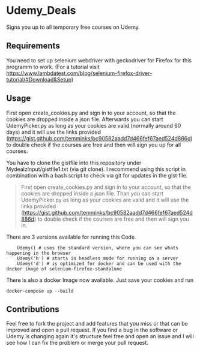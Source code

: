 # Udemy_Deals

Signs you up to all temporary free courses on Udemy.

## Requirements

You need to set up selenium webdriver with geckodriver for Firefox for this programm to work. (For a tutorial visit https://www.lambdatest.com/blog/selenium-firefox-driver-tutorial/#Download&Setup)

## Usage

First open create_cookies.py and sign in to your account, so that the cookies are dropped inside a json file. Afterwards you can start UdemyPicker.py as long as your cookies are valid (normally around 60 days) and it will use the links provided (https://gist.github.com/temminks/bc90582aadd7d466fef67aed524d886d) to double check if the courses are free and then will sign you up for all courses.

You have to clone the gistfile into this repository under MydealzInput/gistfile1.txt (via git clone).
I recommend using this script in combination with a bash script to check via git for updates in the gist file.

> First open create_cookies.py and sign in to your account, so that the cookies are dropped inside a json file. 
Than you can start UdemyPicker.py as long as your cookies are valid and it will use the links provided (https://gist.github.com/temminks/bc90582aadd7d466fef67aed524d886d) to double check if the courses are free and then will sign you in.

There are 3 versions available for running this Code.

        Udemy() # uses the standard version, where you can see whats happening in the browser
        Udemy('h') # starts in headless mode for running on a server
        Udemy('d') # is optimized for docker and can be used with the docker image of selenium-firefox-standalone

There is also a docker Image now available. Just save your cookies and run 

    docker-compose up --build

## Contributions
Feel free to fork the project and add features that you miss or that can be improved and open a pull request. If you find a bug in the software or Udemy is changing again it's structure feel free and open an issue and I will see how I can fix the problem or merge your pull request.
